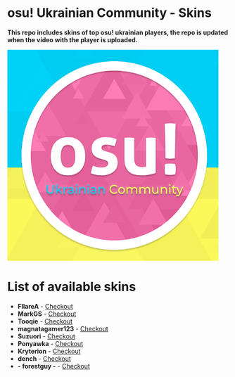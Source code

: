# osu! Ukrainian Community - Skins
**This repo includes skins of top osu! ukrainian players, the repo is updated when the video with the player is uploaded.**

![A cute kitten](https://raw.githubusercontent.com/Lewui/ukrainian-community-osu-skins/master/assets/logo.png)

# List of available skins

* **FllareA** - [Checkout](https://github.com/Lewui/ukrainian-community-osu-skins/blob/master/FllareA/README.md)
* **MarkGS** - [Checkout](https://github.com/Lewui/ukrainian-community-osu-skins/blob/master/MarkGS/README.md)
* **Tooqie** - [Checkout](https://github.com/Lewui/ukrainian-community-osu-skins/blob/master/Tooqie/README.md)
* **magnatagamer123** - [Checkout](https://github.com/Lewui/ukrainian-community-osu-skins/blob/master/magnatagamer123/README.md)
* **Suzuori** - [Checkout](https://github.com/Lewui/ukrainian-community-osu-skins/blob/master/Suzuori/README.md)
* **Ponyawka** - [Checkout](https://github.com/Lewui/ukrainian-community-osu-skins/blob/master/Ponyawka/README.md)
* **Kryterion** - [Checkout](https://github.com/Lewui/ukrainian-community-osu-skins/blob/master/Kryterion/README.md)
* **dench** - [Checkout](https://github.com/Lewui/ukrainian-community-osu-skins/blob/master/dench/README.md)
* **- forestguy -** - [Checkout](https://github.com/Lewui/ukrainian-community-osu-skins/blob/master/dench/README.md)

